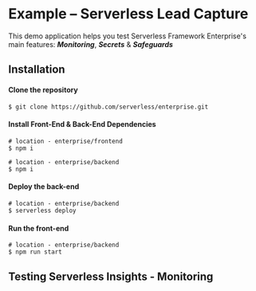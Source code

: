 # Example – Serverless Lead Capture

This demo application helps you test Serverless Framework Enterprise's main features: ***Monitoring***, ***Secrets*** & ***Safeguards***

## Installation

#### Clone the repository

```
$ git clone https://github.com/serverless/enterprise.git
```

#### Install Front-End & Back-End Dependencies

```
# location - enterprise/frontend
$ npm i
```

```
# location - enterprise/backend
$ npm i
```

#### Deploy the back-end

```shell
# location - enterprise/backend
$ serverless deploy
```

#### Run the front-end

```
# location - enterprise/backend
$ npm run start
```

## Testing Serverless Insights - Monitoring
